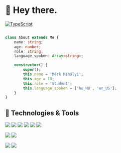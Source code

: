 # 👋 Hey there.

[![TypeScript](https://badges.frapsoft.com/typescript/love/typescript.png?v=101)](https://github.com/ellerbrock/typescript-badges/)

```TypeScript

class About extends Me {
    name: string;
    age: number;
    role: string;
    language_spoken: Array<string>;

    constructor() {
        super();
        this.name = 'Márk Mihályi';
        this.age = 18;
        this.role = 'Student';
        this.language_spoken = ['hu_HU', 'en_US'];
    }
}

```


## 🔧 Technologies & Tools

![](https://img.shields.io/badge/Runtime-NodeJS-informational?style=flat&logo=node.js&logoColor=white&color=339933)
![](https://img.shields.io/badge/Library-React-informational?style=flat&logo=react&logoColor=white&color=61DBFB)
![](https://img.shields.io/badge/Code-TypeScript-informational?style=flat&logo=typescript&logoColor=white&color=3178C6)
![](https://img.shields.io/badge/Code-JavaScript-informational?style=flat&logo=javascript&logoColor=white&color=F0DB4F)
![](https://img.shields.io/badge/Code-PHP-informational?style=flat&logo=php&logoColor=white&color=239120)
![](https://img.shields.io/badge/Code-CSharp-informational?style=flat&logo=c-sharp&logoColor=white&color=777BB4)

![](https://img.shields.io/badge/DB-MongoDB-informational?style=flat&logo=mongodb&logoColor=white&color=47A248)
![](https://img.shields.io/badge/DB-MySQL-informational?style=flat&logo=mysql&logoColor=white&color=4479A1)

![](https://img.shields.io/badge/OS-Linux-informational?style=flat&logo=linux&logoColor=white&color=FCC624)
![](https://img.shields.io/badge/Editor-VS_Code-informational?style=flat&logo=visual-studio-code&logoColor=white&color=007ACC)

</a>
